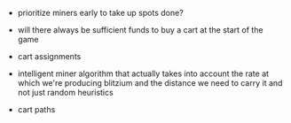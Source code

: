 - prioritize miners early to take up spots done?
- will there always be sufficient funds to buy a cart at the start of the game
- cart assignments

- intelligent miner algorithm that actually takes into account the rate at which we're producing blitzium and the distance we need to carry it and not just random heuristics
- cart paths
